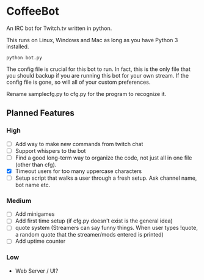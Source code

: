 # CoffeeBot
An IRC bot for Twitch.tv written in python. 

This runs on Linux, Windows and Mac as long as you have Python 3 installed.

```
python bot.py
```

The config file is crucial for this bot to run. In fact, this is the only file that you should backup if you are running this bot for your own stream. If the config file is gone, so will all of your custom preferences. 

Rename samplecfg.py to cfg.py for the program to recognize it.




## Planned Features
### High
- [ ] Add way to make new commands from twitch chat
- [ ] Support whispers to the bot
- [ ] Find a good long-term way to organize the code, not just all in one file (other than cfg).
- [x] Timeout users for too many uppercase characters
- [ ] Setup script that walks a user through a fresh setup. Ask channel name, bot name etc.

### Medium
- [ ] Add minigames
- [ ] Add first time setup (if cfg.py doesn't exist is the general idea)
- [ ] quote system (Streamers can say funny things. When user types !quote, a random quote that the streamer/mods entered is printed)
- [ ] Add uptime counter

### Low

- Web Server / UI?
